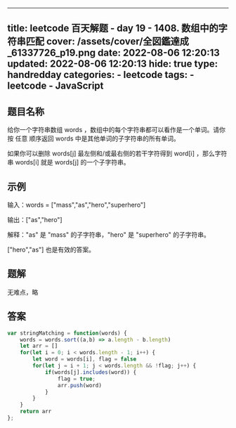 ---
title: leetcode 百天解题 - day 19 - 1408. 数组中的字符串匹配
cover: /assets/cover/全図鑑達成_61337726_p19.png
date: 2022-08-06 12:20:13
updated: 2022-08-06 12:20:13
hide: true
type: handredday
categories:
    - leetcode
tags:
    - leetcode
    - JavaScript
------
## 题目名称

给你一个字符串数组 words ，数组中的每个字符串都可以看作是一个单词。请你按 任意 顺序返回 words 中是其他单词的子字符串的所有单词。

如果你可以删除 words[j] 最左侧和/或最右侧的若干字符得到 word[i] ，那么字符串 words[i] 就是 words[j] 的一个子字符串。


## 示例

输入：words = ["mass","as","hero","superhero"]

输出：["as","hero"]

解释："as" 是 "mass" 的子字符串，"hero" 是 "superhero" 的子字符串。

["hero","as"] 也是有效的答案。

## 题解

无难点，略

## 答案

~~~js
var stringMatching = function(words) {
    words = words.sort((a,b) => a.length - b.length)
    let arr = []
    for(let i = 0; i < words.length - 1; i++) {
        let word = words[i], flag = false
        for(let j = i + 1; j < words.length && !flag; j++) {
            if(words[j].includes(word)) {
                flag = true;
                arr.push(word)
            }
        }
    }
    return arr
};
~~~
